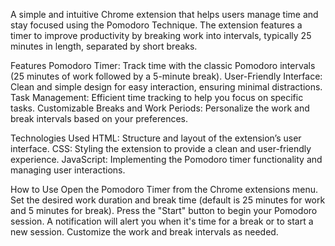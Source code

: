 A simple and intuitive Chrome extension that helps users manage time and stay focused using the Pomodoro Technique. The extension features a timer to improve productivity by breaking work into intervals, typically 25 minutes in length, separated by short breaks.

Features
Pomodoro Timer: Track time with the classic Pomodoro intervals (25 minutes of work followed by a 5-minute break).
User-Friendly Interface: Clean and simple design for easy interaction, ensuring minimal distractions.
Task Management: Efficient time tracking to help you focus on specific tasks.
Customizable Breaks and Work Periods: Personalize the work and break intervals based on your preferences.

Technologies Used
HTML: Structure and layout of the extension’s user interface.
CSS: Styling the extension to provide a clean and user-friendly experience.
JavaScript: Implementing the Pomodoro timer functionality and managing user interactions.

How to Use
Open the Pomodoro Timer from the Chrome extensions menu.
Set the desired work duration and break time (default is 25 minutes for work and 5 minutes for break).
Press the "Start" button to begin your Pomodoro session.
A notification will alert you when it's time for a break or to start a new session.
Customize the work and break intervals as needed.
